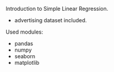 Introduction to Simple Linear Regression.

- advertising dataset included.

Used modules:
- pandas
- numpy
- seaborn
- matplotlib
